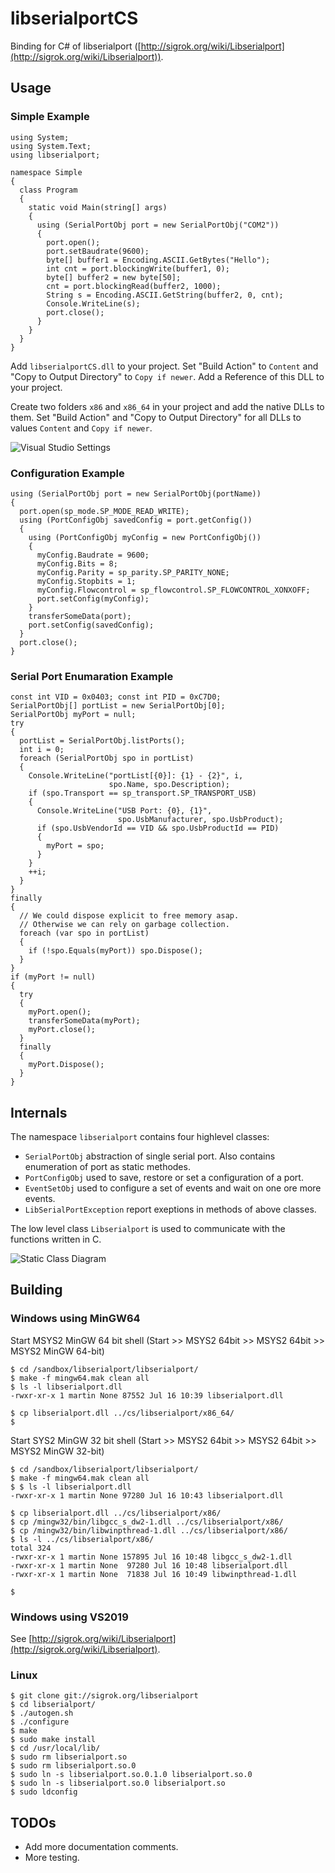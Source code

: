 # libserialportCS
Binding for C# of libserialport 
([http://sigrok.org/wiki/Libserialport](http://sigrok.org/wiki/Libserialport)).

## Usage

### Simple Example

````
using System;
using System.Text;
using libserialport;

namespace Simple
{
  class Program
  {
    static void Main(string[] args)
    {
      using (SerialPortObj port = new SerialPortObj("COM2"))
      {
        port.open();
        port.setBaudrate(9600);
        byte[] buffer1 = Encoding.ASCII.GetBytes("Hello");
        int cnt = port.blockingWrite(buffer1, 0);
        byte[] buffer2 = new byte[50];
        cnt = port.blockingRead(buffer2, 1000);
        String s = Encoding.ASCII.GetString(buffer2, 0, cnt);
        Console.WriteLine(s);
        port.close();
      }
    }
  }
}
````

Add `libserialportCS.dll` to your project. Set "Build Action"
to `Content` and "Copy to Output Directory" to `Copy if newer`.
Add a Reference of this DLL to your project.

Create two folders `x86` and `x86_64` in your project
and add the native DLLs to them. Set "Build Action" 
and "Copy to Output Directory" for all DLLs to values 
`Content` and `Copy if newer`.

![Visual Studio Settings](vs-settings.png "Visual Studio Settings")

### Configuration Example

````
using (SerialPortObj port = new SerialPortObj(portName))
{
  port.open(sp_mode.SP_MODE_READ_WRITE);
  using (PortConfigObj savedConfig = port.getConfig())
  {
    using (PortConfigObj myConfig = new PortConfigObj())
    {
      myConfig.Baudrate = 9600;
	  myConfig.Bits = 8;
      myConfig.Parity = sp_parity.SP_PARITY_NONE;
      myConfig.Stopbits = 1;
      myConfig.Flowcontrol = sp_flowcontrol.SP_FLOWCONTROL_XONXOFF;
      port.setConfig(myConfig);
    }
    transferSomeData(port);
    port.setConfig(savedConfig);
  }
  port.close();
}
````

### Serial Port Enumaration Example

````
const int VID = 0x0403; const int PID = 0xC7D0;
SerialPortObj[] portList = new SerialPortObj[0];
SerialPortObj myPort = null;
try
{
  portList = SerialPortObj.listPorts();
  int i = 0;
  foreach (SerialPortObj spo in portList)
  {
    Console.WriteLine("portList[{0}]: {1} - {2}", i,
                      spo.Name, spo.Description);
    if (spo.Transport == sp_transport.SP_TRANSPORT_USB)
    {
      Console.WriteLine("USB Port: {0}, {1}",
                        spo.UsbManufacturer, spo.UsbProduct);
      if (spo.UsbVendorId == VID && spo.UsbProductId == PID)
      {
        myPort = spo;
      }
    }
    ++i;
  }
}
finally
{
  // We could dispose explicit to free memory asap.
  // Otherwise we can rely on garbage collection.
  foreach (var spo in portList)
  {
    if (!spo.Equals(myPort)) spo.Dispose();
  }
}
if (myPort != null)
{
  try
  {
    myPort.open();
    transferSomeData(myPort);
    myPort.close();
  }
  finally
  {
    myPort.Dispose();
  }
}
````

## Internals

The namespace `libserialport` contains four highlevel 
classes:

 - `SerialPortObj` abstraction of single serial port. Also 
    contains enumeration of port as static methodes.
 - `PortConfigObj` used to save, restore or set a 
    configuration of a port.
 - `EventSetObj` used to configure a set of events
    and wait on one ore more events.
 - `LibSerialPortException` report exeptions in methods
    of above classes.
   
The low level class `Libserialport` is used to communicate 
with the functions written in C.

![Static Class Diagram](static-classes.svg "Classes in namespace libserialport")

## Building

### Windows using MinGW64

Start MSYS2 MinGW 64 bit shell (Start >> MSYS2 64bit >> MSYS2 64bit >> MSYS2 MinGW 64-bit)

````
$ cd /sandbox/libserialport/libserialport/
$ make -f mingw64.mak clean all
$ ls -l libserialport.dll
-rwxr-xr-x 1 martin None 87552 Jul 16 10:39 libserialport.dll

$ cp libserialport.dll ../cs/libserialport/x86_64/
$
````

Start SYS2 MinGW 32 bit shell (Start >> MSYS2 64bit >> MSYS2 64bit >> MSYS2 MinGW 32-bit)

````
$ cd /sandbox/libserialport/libserialport/
$ make -f mingw64.mak clean all
$ $ ls -l libserialport.dll
-rwxr-xr-x 1 martin None 97280 Jul 16 10:43 libserialport.dll

$ cp libserialport.dll ../cs/libserialport/x86/
$ cp /mingw32/bin/libgcc_s_dw2-1.dll ../cs/libserialport/x86/
$ cp /mingw32/bin/libwinpthread-1.dll ../cs/libserialport/x86/
$ ls -l ../cs/libserialport/x86/
total 324
-rwxr-xr-x 1 martin None 157895 Jul 16 10:48 libgcc_s_dw2-1.dll
-rwxr-xr-x 1 martin None  97280 Jul 16 10:48 libserialport.dll
-rwxr-xr-x 1 martin None  71838 Jul 16 10:49 libwinpthread-1.dll

$
````

### Windows using VS2019

See [http://sigrok.org/wiki/Libserialport](http://sigrok.org/wiki/Libserialport).

### Linux

````
$ git clone git://sigrok.org/libserialport
$ cd libserialport/
$ ./autogen.sh
$ ./configure
$ make
$ sudo make install
$ cd /usr/local/lib/
$ sudo rm libserialport.so
$ sudo rm libserialport.so.0
$ sudo ln -s libserialport.so.0.1.0 libserialport.so.0
$ sudo ln -s libserialport.so.0 libserialport.so
$ sudo ldconfig
````

## TODOs

- Add more documentation comments.
- More testing.

